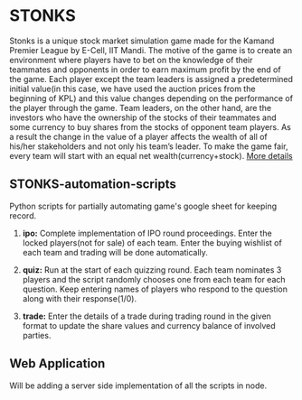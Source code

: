 # STONKS
Stonks is a unique stock market simulation game made for the Kamand Premier League by E-Cell, IIT Mandi. The motive of the game is to create an environment where players have to bet on the knowledge of their teammates and opponents in order to earn maximum profit by the end of the game. Each player except the team leaders is assigned a predetermined initial value(in this case, we have used the auction prices from the beginning of KPL) and this value changes depending on the performance of the player through the game. Team leaders, on the other hand, are the investors who have the ownership of the stocks of their teammates and some currency to buy shares from the stocks of opponent team players. As a result the change in the value of a player affects the wealth of all of his/her stakeholders and not only his team’s leader. To make the game fair, every team will start with an equal net wealth(currency+stock).
[More details](https://docs.google.com/document/d/1uSCBedBDyrKK11zIe8qKrfJOPGdqICBzwVm2w-ePUGU/edit?usp=sharing)

## STONKS-automation-scripts
Python scripts for partially automating game's google sheet for keeping record.

1. **ipo:** Complete implementation of IPO round proceedings. Enter the locked players(not for sale) of each team. Enter the buying wishlist of each team and trading will be done automatically.

1. **quiz:** Run at the start of each quizzing round. Each team nominates 3 players and the script randomly chooses one from each team for each question. Keep entering names of players who respond to the question along with their response(1/0).

1. **trade:** Enter the details of a trade during trading round in the given format to update the share values and currency balance of involved parties.

## Web Application
Will be adding a server side implementation of all the scripts in node.